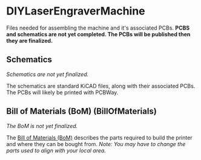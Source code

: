 # DIYLaserEngraverMachine

Files needed for assembling the machine and it's associated PCBs.
**PCBS and schematics are not yet completed. The PCBs will be published then they are finalized.**

## Schematics

*Schematics are not yet finalized.*

The schematics are standard KiCAD files, along with their associated PCBs.
The PCBs will likely be printed with PCBWay.

## Bill of Materials (BoM) (BillOfMaterials)

*The BoM is not yet finalized.*

The [Bill of Materials (BoM)](BillOfMaterials/BoM.md) describes the parts required to build the printer and where they can be bought from.
*Note: You may have to change the parts used to align with your local area.*
